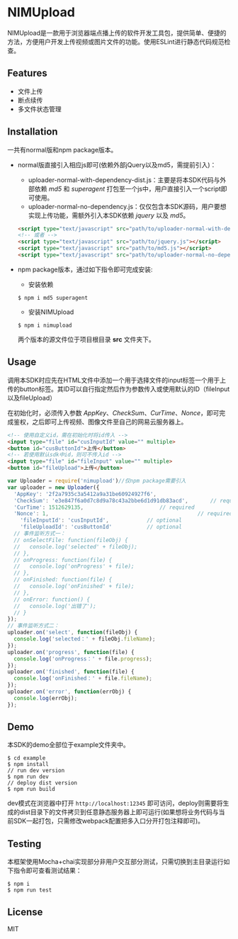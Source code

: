 # NIMUpload

NIMUpload是一款用于浏览器端点播上传的软件开发工具包，提供简单、便捷的方法，方便用户开发上传视频或图片文件的功能。使用ESLint进行静态代码规范检查。

## Features

- 文件上传
- 断点续传
- 多文件状态管理

## Installation

一共有normal版和npm package版本。

- normal版直接引入相应js即可(依赖外部jQuery以及md5，需提前引入)：
	- uploader-normal-with-dependency-dist.js：主要是将本SDK代码与外部依赖 *md5* 和 *superagent* 打包至一个js中，用户直接引入一个script即可使用。
	- uploader-normal-no-dependency.js：仅仅包含本SDK源码，用户要想实现上传功能，需额外引入本SDK依赖 *jquery* 以及 *md5*。

	```html
	<script type="text/javascript" src="path/to/uploader-normal-with-dependency-dist.js"></script>
	<!-- 或者 -->
	<script type="text/javascript" src="path/to/jquery.js"></script>
	<script type="text/javascript" src="path/to/md5.js"></script>
	<script type="text/javascript" src="path/to/uploader-normal-no-dependency.js"></script>
	```

- npm package版本，通过如下指令即可完成安装:
	- 安装依赖

	```
	$ npm i md5 superagent
	```

	- 安装NIMUpload

	```
	$ npm i nimupload
	```


  两个版本的源文件位于项目根目录 **src** 文件夹下。

## Usage

调用本SDK时应先在HTML文件中添加一个用于选择文件的input标签一个用于上传的button标签。其ID可以自行指定然后作为参数传入或使用默认的ID（fileInput以及fileUpload）

在初始化时，必须传入参数 *AppKey*、*CheckSum*、*CurTime*、*Nonce*，即可完成鉴权，之后即可上传视频、图像文件至自己的网易云服务器上。

```html
<!-- 使用自定义id，需在初始化时将id传入 -->
<input type="file" id="cusInputId" value="" multiple>
<button id="cusButtonId">上传</button>
<!-- 若使用默认sdk中id，则可不传入id -->
<input type="file" id="fileInput" value="" multiple>
<button id="fileUpload">上传</button>
```

```js
var Uploader = require('nimupload')//仅npm package需要引入
var uploader = new Uploader({
  'AppKey': '2f2a7935c3a5412a9a31be60924927f6',							// required
  'CheckSum': 'e3e847f6a0d7c8d9a78c43a2bbe6d1d91db83acd',		// required
  'CurTime': 1512629135,						// required
  'Nonce': 1,												// required
	'fileInputId': 'cusInputId',			// optional
	'fileUploadId': 'cusButtonId'			// optional
  // 事件监听方式一：
  // onSelectFile: function(fileObj) {
  //   console.log('selected' + fileObj);
  // },
  // onProgress: function(file) {
  //   console.log('onProgress' + file);
  // },
  // onFinished: function(file) {
  //   console.log('onFinished' + file);
  // },
  // onError: function() {
  //   console.log('出错了');
  // }
});
// 事件监听方式二：
uploader.on('select', function(fileObj) {
  console.log('selected：' + fileObj.fileName);
});
uploader.on('progress', function(file) {
  console.log('onProgress：' + file.progress);
});
uploader.on('finished', function(file) {
  console.log('onFinished：' + file.fileName);
});
uploader.on('error', function(errObj) {
  console.log(errObj);
});
```

## Demo

本SDK的demo全部位于example文件夹中。

```
$ cd example
$ npm install
// run dev version
$ npm run dev
// deploy dist version
$ npm run build
```

dev模式在浏览器中打开 `http://localhost:12345` 即可访问，deploy则需要将生成的dist目录下的文件拷贝到任意静态服务器上即可运行(如果想将业务代码与当前SDK一起打包，只需修改webpack配置把多入口分开打包注释即可)。

## Testing

本框架使用Mocha+chai实现部分非用户交互部分测试，只需切换到主目录运行如下指令即可查看测试结果：

```
$ npm i
$ npm run test
```

## License

MIT
